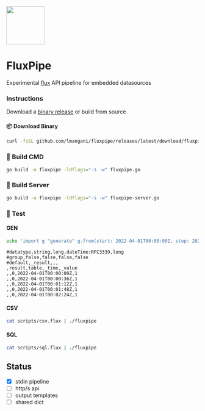 <img src="https://user-images.githubusercontent.com/1423657/161867564-4b3fc400-95e5-424c-9210-604d5671a85e.png" width=100 />

# FluxPipe
Experimental [flux](https://github.com/influxdata/flux) API pipeline for embedded datasources

### Instructions
Download a [binary release](https://github.com/lmangani/fluxpipe/releases/) or build from source


#### 📦 Download Binary
```bash
curl -fsSL github.com/lmangani/fluxpipe/releases/latest/download/fluxpipe -O && chmod +x fluxpipe
```

### 📖 Build CMD
```bash
go build -o fluxpipe -ldflags="-s -w" fluxpipe.go
```

### 📖 Build Server
```bash
go build -o fluxpipe -ldflags="-s -w" fluxpipe-server.go
```

### 🐛 Test
#### GEN
```bash
echo 'import g "generate" g.from(start: 2022-04-01T00:00:00Z, stop: 2022-04-01T00:03:00Z, count: 5, fn: (n) => 1)' | ./fluxpipe
```
```csv
#datatype,string,long,dateTime:RFC3339,long
#group,false,false,false,false
#default,_result,,,
,result,table,_time,_value
,,0,2022-04-01T00:00:00Z,1
,,0,2022-04-01T00:00:36Z,1
,,0,2022-04-01T00:01:12Z,1
,,0,2022-04-01T00:01:48Z,1
,,0,2022-04-01T00:02:24Z,1
```
#### CSV
```bash
cat scripts/csv.flux | ./fluxpipe
```
#### SQL
```bash
cat scripts/sql.flux | ./fluxpipe
```


## Status
- [x] stdin pipeline
- [ ] http/s api
- [ ] output templates
- [ ] shared dict
